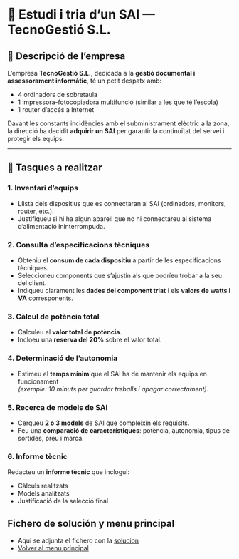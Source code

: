 # 🧩 Estudi i tria d’un SAI — TecnoGestió S.L.

## 🏢 Descripció de l’empresa
L’empresa **TecnoGestió S.L.**, dedicada a la **gestió documental i assessorament informàtic**, té un petit despatx amb:

- 4 ordinadors de sobretaula  
- 1 impressora-fotocopiadora multifunció (similar a les que té l’escola)  
- 1 router d’accés a Internet  

Davant les constants incidències amb el subministrament elèctric a la zona, la direcció ha decidit **adquirir un SAI** per garantir la continuïtat del servei i protegir els equips.

---

## 🧭 Tasques a realitzar

### 1. Inventari d’equips
- Llista dels dispositius que es connectaran al SAI (ordinadors, monitors, router, etc.).  
- Justifiqueu si hi ha algun aparell que no hi connectareu al sistema d’alimentació ininterrompuda.

### 2. Consulta d’especificacions tècniques
- Obteniu el **consum de cada dispositiu** a partir de les especificacions tècniques.  
- Seleccioneu components que s’ajustin als que podríeu trobar a la seu del client.  
- Indiqueu clarament les **dades del component triat** i els **valors de watts i VA** corresponents.

### 3. Càlcul de potència total
- Calculeu el **valor total de potència**.  
- Incloeu una **reserva del 20%** sobre el valor total.

### 4. Determinació de l’autonomia
- Estimeu el **temps mínim** que el SAI ha de mantenir els equips en funcionament  
  *(exemple: 10 minuts per guardar treballs i apagar correctament).*

### 5. Recerca de models de SAI
- Cerqueu **2 o 3 models** de SAI que compleixin els requisits.  
- Feu una **comparació de característiques**: potència, autonomia, tipus de sortides, preu i marca.

### 6. Informe tècnic
Redacteu un **informe tècnic** que inclogui:
- Càlculs realitzats  
- Models analitzats  
- Justificació de la selecció final
   
## Fichero de solución y menu principal
- Aqui se adjunta el fichero con la [solucion](/solucio.md)
- [Volver al menu principal](/README.md)
